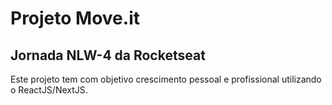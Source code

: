 # Projeto Move.it

## Jornada NLW-4 da Rocketseat

Este projeto tem com objetivo crescimento pessoal e profissional utilizando o ReactJS/NextJS.
